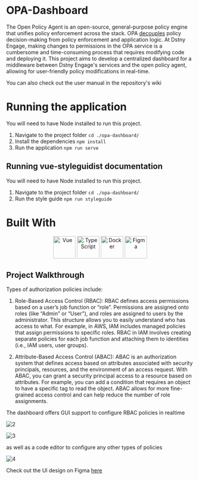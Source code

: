 # OPA-Dashboard

The Open Policy Agent is an open-source, general-purpose policy engine that unifies policy enforcement across the stack. OPA [decouples](https://www.openpolicyagent.org/docs/latest/philosophy#policy-decoupling) policy decision-making from policy enforcement and application logic. At Dstny Engage, making changes to permissions in the OPA service is a cumbersome and time-consuming process that requires modifying code and deploying it. This project aims to develop a centralized dashboard for a middleware between Dstny Engage's services and the open policy agent, allowing for user-friendly policy modifications in real-time.

You can also check out the user manual in the repository's wiki

# Running the application
You will need to have Node installed to run this project.
1. Navigate to the project folder
` cd ./opa-dashboard/ `
2. Install the dependencies
` npm install `
3. Run the application
` npm run serve `

## Running vue-styleguidist documentation

You will need to have Node installed to run this project.
1. Navigate to the project folder
` cd ./opa-dashboard/ `
2. Run the style guide
` npm run styleguide `

# Built With

<div align="center">

<img src="https://upload.wikimedia.org/wikipedia/commons/9/95/Vue.js_Logo_2.svg" alt="Vue" style="height: 60px">

<img src="https://upload.wikimedia.org/wikipedia/commons/4/4c/Typescript_logo_2020.svg" alt="TypeScript" style="height: 60px">

<img src="https://upload.wikimedia.org/wikipedia/en/f/f4/Docker_logo.svg" alt="Docker" style="height: 60px">

<img src="https://upload.wikimedia.org/wikipedia/commons/3/33/Figma-logo.svg" alt="Figma" style="height: 60px">

</div>

## Project Walkthrough

Types of authorization policies include:

1. Role-Based Access Control (RBAC): RBAC defines access permissions based on a user’s job function or “role”. Permissions are assigned onto roles (like “Admin” or “User”), and roles are assigned to users by the administrator. This structure allows you to easily understand who has access to what. For example, in AWS, IAM includes managed policies that assign permissions to specific roles. RBAC in IAM involves creating separate policies for each job function and attaching them to identities (i.e., IAM users, user groups).

2. Attribute-Based Access Control (ABAC): ABAC is an authorization system that defines access based on attributes associated with security principals, resources, and the environment of an access request. With ABAC, you can grant a security principal access to a resource based on attributes. For example, you can add a condition that requires an object to have a specific tag to read the object. ABAC allows for more fine-grained access control and can help reduce the number of role assignments.

The dashboard offers GUI support to configure RBAC policies in realtime

![2](https://github.com/tactful-ai/OPA-Dashboard/assets/65499354/a5690a96-d5c7-40c7-abe8-01aac133bb5b)

![3](https://github.com/tactful-ai/OPA-Dashboard/assets/65499354/c3ec8bd4-95f5-4162-a8d4-fb0569cac428)

as well as a code editor to configure any other types of policies

![4](https://github.com/tactful-ai/OPA-Dashboard/assets/65499354/eeb3f7da-436e-4d78-a714-2b747a47cdc2)

Check out the UI design on Figma [here](https://www.figma.com/file/xWXPTFcimavtrVtYV1dLF5/OPA-Dashboard?type=design&node-id=8-540&mode=design&t=GOkYiRAAgWVTQvOR-0)

